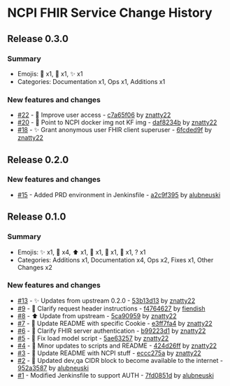 # NCPI FHIR Service Change History

## Release 0.3.0

### Summary

- Emojis: 📝 x1, 🐳 x1, ✨ x1
- Categories: Documentation x1, Ops x1, Additions x1

### New features and changes

- [#22](https://github.com/ncpi-fhir/ncpi-api-fhir-service/pull/22) - 📝 Improve user access - [c7a65f06](https://github.com/ncpi-fhir/ncpi-api-fhir-service/commit/c7a65f06125c703753ff9ff65840446991bfc4ab) by [znatty22](https://github.com/znatty22)
- [#20](https://github.com/ncpi-fhir/ncpi-api-fhir-service/pull/20) - 🐳 Point to NCPI docker img not KF img - [daf8234b](https://github.com/ncpi-fhir/ncpi-api-fhir-service/commit/daf8234bd267698e73b39a94dcf1d7d267b53d8e) by [znatty22](https://github.com/znatty22)
- [#18](https://github.com/ncpi-fhir/ncpi-api-fhir-service/pull/18) - ✨ Grant anonymous user FHIR client superuser - [6fcded9f](https://github.com/ncpi-fhir/ncpi-api-fhir-service/commit/6fcded9fa2d395df006606119720e2b9b3ff2633) by [znatty22](https://github.com/znatty22)


## Release 0.2.0

### New features and changes

- [#15](https://github.com/ncpi-fhir/ncpi-api-fhir-service/pull/15) -  Added PRD environment in Jenkinsfile - [a2c9f395](https://github.com/ncpi-fhir/ncpi-api-fhir-service/commit/a2c9f395a44f72ad6728794f18ceb5c627b0b872) by [alubneuski](https://github.com/alubneuski)


## Release 0.1.0

### Summary

- Emojis: ✨ x1, 📝 x4, ⬆️ x1, 🐛 x1, 🔧 x1, 👷 x1, ? x1
- Categories: Additions x1, Documentation x4, Ops x2, Fixes x1, Other Changes x2

### New features and changes

- [#13](https://github.com/ncpi-fhir/ncpi-api-fhir-service/pull/13) - ✨ Updates from upstream 0.2.0 - [53b13d13](https://github.com/ncpi-fhir/ncpi-api-fhir-service/commit/53b13d13d87608cb5aa84dcc806d6f24cec5fdd8) by [znatty22](https://github.com/znatty22)
- [#9](https://github.com/ncpi-fhir/ncpi-api-fhir-service/pull/9) - 📝 Clarify request header instructions - [f4764627](https://github.com/ncpi-fhir/ncpi-api-fhir-service/commit/f4764627e0c79ca646c28f788bda92bd1f7e2bed) by [fiendish](https://github.com/fiendish)
- [#8](https://github.com/ncpi-fhir/ncpi-api-fhir-service/pull/8) - ⬆️ Update from upstream - [5ca90959](https://github.com/ncpi-fhir/ncpi-api-fhir-service/commit/5ca90959374b4c6e261401031115c2ced3e049e9) by [znatty22](https://github.com/znatty22)
- [#7](https://github.com/ncpi-fhir/ncpi-api-fhir-service/pull/7) - 📝 Update README with specific Cookie - [e3ff7fa4](https://github.com/ncpi-fhir/ncpi-api-fhir-service/commit/e3ff7fa4ee334f2707a7a9cc458f76460f0e5bfc) by [znatty22](https://github.com/znatty22)
- [#6](https://github.com/ncpi-fhir/ncpi-api-fhir-service/pull/6) - 📝 Clarify FHIR server authentication - [b99223d1](https://github.com/ncpi-fhir/ncpi-api-fhir-service/commit/b99223d1041bc9d80a399a4c17992852436a7ab2) by [znatty22](https://github.com/znatty22)
- [#5](https://github.com/ncpi-fhir/ncpi-api-fhir-service/pull/5) - 🐛 Fix load model script - [5ae63257](https://github.com/ncpi-fhir/ncpi-api-fhir-service/commit/5ae6325708ae9a5e3c90da67b1cedd3e1218c4da) by [znatty22](https://github.com/znatty22)
- [#4](https://github.com/ncpi-fhir/ncpi-api-fhir-service/pull/4) - 🔧 Minor updates to scripts and README - [424d26ff](https://github.com/ncpi-fhir/ncpi-api-fhir-service/commit/424d26ff4670ca84b6188f5cb1b347933e0df3f6) by [znatty22](https://github.com/znatty22)
- [#3](https://github.com/ncpi-fhir/ncpi-api-fhir-service/pull/3) - 📝 Update README with NCPI stuff - [eccc275a](https://github.com/ncpi-fhir/ncpi-api-fhir-service/commit/eccc275a69be072a7410835d9da0fb25c5545614) by [znatty22](https://github.com/znatty22)
- [#2](https://github.com/ncpi-fhir/ncpi-api-fhir-service/pull/2) - 👷 Updated dev,qa CIDR block to become available to the internet - [952a3587](https://github.com/ncpi-fhir/ncpi-api-fhir-service/commit/952a3587d6426dee6163da94451a7bc985603377) by [alubneuski](https://github.com/alubneuski)
- [#1](https://github.com/ncpi-fhir/ncpi-api-fhir-service/pull/1) -  Modified Jenkinsfile to support AUTH - [7fd0851d](https://github.com/ncpi-fhir/ncpi-api-fhir-service/commit/7fd0851d22957dd017c3ae670783862c710ed1ed) by [alubneuski](https://github.com/alubneuski)